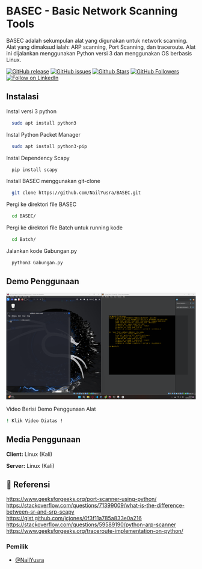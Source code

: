 # BASEC - Basic Network Scanning Tools

BASEC adalah sekumpulan alat yang digunakan untuk network scanning. Alat yang dimaksud ialah: ARP scanning, Port Scanning, dan traceroute. Alat ini dijalankan menggunakan Python versi 3 dan menggunakan OS berbasis Linux.

[![GitHub release](https://img.shields.io/github/release/NailYusra/BASEC.svg)](https://github.com/NailYusra/BASEC/releases)
[![GitHub issues](https://img.shields.io/github/issues/NailYusra/BASEC.svg)](https://github.com/NailYusra/BASEC/issues)
[![Github Stars](https://img.shields.io/github/stars/NailYusra/BASEC.svg?style=social&label=Stars)](https://github.com/NailYusra/BASEC/)
[![GitHub Followers](https://img.shields.io/github/followers/NailYusra.svg?style=social&label=Follow)](https://github.com/NailYusra/)
[![Follow on LinkedIn](https://img.shields.io/badge/Follow%20on%20LinkedIn-%230077B5.svg?style=social&logo=linkedin)](https://www.linkedin.com/in/nail-zaidan/)


## Instalasi

Instal versi 3 python

```bash
  sudo apt install python3
```

Instal Python Packet Manager

```bash
  sudo apt install python3-pip
```

Instal Dependency Scapy

```bash
  pip install scapy
```

Install BASEC menggunakan git-clone

```bash
  git clone https://github.com/NailYusra/BASEC.git
```

Pergi ke direktori file BASEC

```bash
  cd BASEC/
```

Pergi ke direktori file Batch untuk running kode
```bash
  cd Batch/
```

Jalankan kode Gabungan.py
```bash
  python3 Gabungan.py
```



## Demo Penggunaan

[![Alt Text](Image/thumbnail-yt.png)](https://youtu.be/8l_9e9OaYj8?si=UPKKpIJe9dYZ123X)

Video Berisi Demo Penggunaan Alat
```bash
! Klik Video Diatas ! 
```



## Media Penggunaan

**Client:** Linux (Kali)

**Server:** Linux (Kali)


## 🔗 Referensi
https://www.geeksforgeeks.org/port-scanner-using-python/
https://stackoverflow.com/questions/71399009/what-is-the-difference-between-sr-and-srp-scapy
https://gist.github.com/jcjones/0f3f11a785a833e0a216
https://stackoverflow.com/questions/59589190/python-arp-scanner
https://www.geeksforgeeks.org/traceroute-implementation-on-python/


### Pemilik

- [@NailYusra](https://github.com/NailYusra/BASEC)
